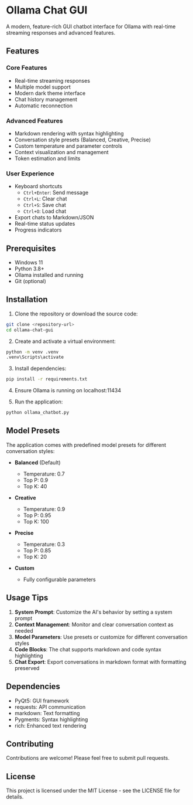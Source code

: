 # Ollama Chat GUI

A modern, feature-rich GUI chatbot interface for Ollama with real-time streaming responses and advanced features.

## Features

### Core Features
- Real-time streaming responses
- Multiple model support
- Modern dark theme interface
- Chat history management
- Automatic reconnection

### Advanced Features
- Markdown rendering with syntax highlighting
- Conversation style presets (Balanced, Creative, Precise)
- Custom temperature and parameter controls
- Context visualization and management
- Token estimation and limits

### User Experience
- Keyboard shortcuts
  - `Ctrl+Enter`: Send message
  - `Ctrl+L`: Clear chat
  - `Ctrl+S`: Save chat
  - `Ctrl+O`: Load chat
- Export chats to Markdown/JSON
- Real-time status updates
- Progress indicators

## Prerequisites
- Windows 11 
- Python 3.8+
- Ollama installed and running
- Git (optional)

## Installation

1. Clone the repository or download the source code:
```bash
git clone <repository-url>
cd ollama-chat-gui
```

2. Create and activate a virtual environment:
```bash
python -m venv .venv
.venv\Scripts\activate
```

3. Install dependencies:
```bash
pip install -r requirements.txt
```

4. Ensure Ollama is running on localhost:11434

5. Run the application:
```bash
python ollama_chatbot.py
```

## Model Presets

The application comes with predefined model presets for different conversation styles:

- **Balanced** (Default)
  - Temperature: 0.7
  - Top P: 0.9
  - Top K: 40

- **Creative**
  - Temperature: 0.9
  - Top P: 0.95
  - Top K: 100

- **Precise**
  - Temperature: 0.3
  - Top P: 0.85
  - Top K: 20

- **Custom**
  - Fully configurable parameters

## Usage Tips

1. **System Prompt**: Customize the AI's behavior by setting a system prompt
2. **Context Management**: Monitor and clear conversation context as needed
3. **Model Parameters**: Use presets or customize for different conversation styles
4. **Code Blocks**: The chat supports markdown and code syntax highlighting
5. **Chat Export**: Export conversations in markdown format with formatting preserved

## Dependencies
- PyQt5: GUI framework
- requests: API communication
- markdown: Text formatting
- Pygments: Syntax highlighting
- rich: Enhanced text rendering

## Contributing
Contributions are welcome! Please feel free to submit pull requests.

## License
This project is licensed under the MIT License - see the LICENSE file for details.

